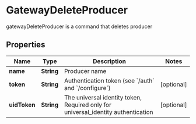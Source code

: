 

# GatewayDeleteProducer

gatewayDeleteProducer is a command that deletes producer
## Properties

Name | Type | Description | Notes
------------ | ------------- | ------------- | -------------
**name** | **String** | Producer name | 
**token** | **String** | Authentication token (see &#x60;/auth&#x60; and &#x60;/configure&#x60;) |  [optional]
**uidToken** | **String** | The universal identity token, Required only for universal_identity authentication |  [optional]



